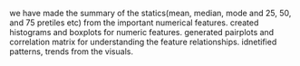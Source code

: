 we have made the summary of the statics(mean, median, mode and 25, 50, and 75 pretiles etc) from the important numerical features.
created histograms and boxplots for numeric features.
generated pairplots and correlation matrix for understanding the feature relationships.
idnetified patterns, trends from the visuals.

